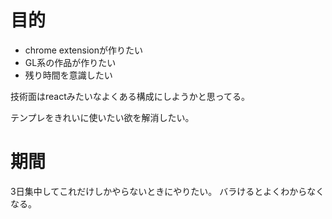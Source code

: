 # 目的

- chrome extensionが作りたい
- GL系の作品が作りたい
- 残り時間を意識したい

技術面はreactみたいなよくある構成にしようかと思ってる。

テンプレをきれいに使いたい欲を解消したい。
# 期間

3日集中してこれだけしかやらないときにやりたい。
バラけるとよくわからなくなる。

